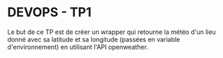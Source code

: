 # DEVOPS - TP1

Le but de ce TP est de créer un wrapper qui retourne la météo d'un lieu donné avec sa latitude et sa longitude (passées en variable d'environnement) en utilisant l'API openweather.